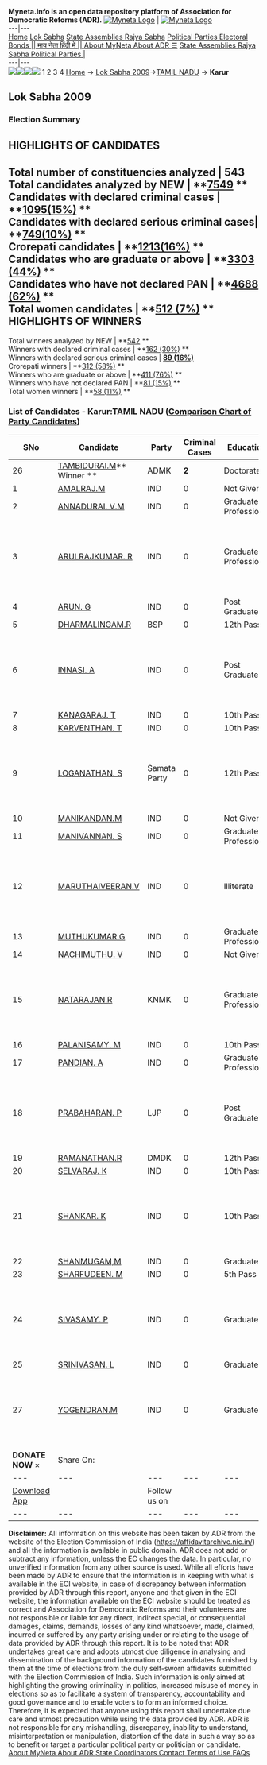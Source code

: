 **Myneta.info is an open data repository platform of Association for Democratic Reforms (ADR).**
[![Myneta Logo](https://www.myneta.info/lib/img/myneta-logo.png)](https://www.myneta.info/) | [![Myneta Logo](https://www.myneta.info/lib/img/adr-logo.png)](https://adrindia.org)  
---|---  
[Home](https://www.myneta.info/) [Lok Sabha](https://www.myneta.info/#ls "Lok Sabha") [ State Assemblies ](https://www.myneta.info/#sa "State Assemblies") [Rajya Sabha](https://www.myneta.info/#rs "Rajya Sabha") [Political Parties ](https://www.myneta.info/party "Political Parties") [ Electoral Bonds ](https://www.myneta.info/electoral_bonds "Electoral Bonds") [ || माय नेता हिंदी में || ](https://translate.google.co.in/translate?prev=hp&hl=en&js=y&u=www.myneta.info&sl=en&tl=hi&history_state0=) [ About MyNeta ](https://adrindia.org/content/about-myneta) [ About ADR ](https://adrindia.org/about-adr/who-we-are) [☰](javascript:void\(0\))
[ State Assemblies ](https://www.myneta.info/#sa "State Assemblies") [ Rajya Sabha ](https://www.myneta.info/#rs "Rajya Sabha") [ Political Parties ](https://www.myneta.info/party "Political Parties")
|   
---|---  
![](https://www.myneta.info/lib/img/banner/banner-1.png)![](https://www.myneta.info/lib/img/banner/banner-2.png)![](https://www.myneta.info/lib/img/banner/banner-3.png)![](https://www.myneta.info/lib/img/banner/banner-4.png)
1  2  3  4 
[Home](https://www.myneta.info/) → [Lok Sabha 2009](https://www.myneta.info/ls2009/)→[TAMIL NADU](https://www.myneta.info/ls2009/index.php?action=show_constituencies&state_id=22) → **Karur**
### 
## Lok Sabha 2009
###  Election Summary 
HIGHLIGHTS OF CANDIDATES  
---  
Total number of constituencies analyzed |  543   
Total candidates analyzed by NEW | **[7549](https://www.myneta.info/ls2009/index.php?action=summary&subAction=candidates_analyzed&sort=candidate#summary) **  
Candidates with declared criminal cases | **[1095(15%)](https://www.myneta.info/ls2009/index.php?action=summary&subAction=crime&sort=candidate#summary) **  
Candidates with declared serious criminal cases| **[749(10%)](https://www.myneta.info/ls2009/index.php?action=summary&subAction=serious_crime&sort=candidate#summary) **  
Crorepati candidates | **[1213(16%)](https://www.myneta.info/ls2009/index.php?action=summary&subAction=crorepati&sort=candidate#summary) **  
Candidates who are graduate or above | **[3303 (44%)](https://www.myneta.info/ls2009/index.php?action=summary&subAction=education&sort=candidate#summary) **  
Candidates who have not declared PAN | **[4688 (62%)](https://www.myneta.info/ls2009/index.php?action=summary&subAction=without_pan&sort=candidate#summary) **  
Total women candidates | **[512 (7%)](https://www.myneta.info/ls2009/index.php?action=summary&subAction=women_candidate&sort=candidate#summary) **  
HIGHLIGHTS OF WINNERS  
---  
Total winners analyzed by NEW | **[542](https://www.myneta.info/ls2009/index.php?action=summary&subAction=winner_analyzed&sort=candidate#summary) **  
Winners with declared criminal cases | **[162 (30%)](https://www.myneta.info/ls2009/index.php?action=summary&subAction=winner_crime&sort=candidate#summary) **  
Winners with declared serious criminal cases | **[89 (16%)](https://www.myneta.info/ls2009/index.php?action=summary&subAction=winner_serious_crime&sort=candidate#summary)**  
Crorepati winners | **[312 (58%)](https://www.myneta.info/ls2009/index.php?action=summary&subAction=winner_crorepati&sort=candidate#summary) **  
Winners who are graduate or above | **[411 (76%)](https://www.myneta.info/ls2009/index.php?action=summary&subAction=winner_education&sort=candidate#summary) **  
Winners who have not declared PAN | **[81 (15%)](https://www.myneta.info/ls2009/index.php?action=summary&subAction=winner_without_pan&sort=candidate#summary) **  
Total women winners | **[58 (11%)](https://www.myneta.info/ls2009/index.php?action=summary&subAction=winner_women&sort=candidate#summary) **  
### List of Candidates - Karur:TAMIL NADU ([Comparison Chart of Party Candidates](https://www.myneta.info/ls2009/comparisonchart.php?constituency_id=495))
SNo | Candidate| Party| Criminal Cases| Education| Age| Total Assets| Liabilities  
---|---|---|---|---|---|---|---  
26  | [TAMBIDURAI.M](https://www.myneta.info/ls2009/candidate.php?candidate_id=8507)** Winner ** | ADMK | **2** | Doctorate| 62 | Rs 9,37,50,227 ~ 9 Crore+ | Rs 0 ~   
1  | [AMALRAJ.M](https://www.myneta.info/ls2009/candidate.php?candidate_id=8515) | IND | 0 | Not Given| 33 | Rs 1,20,400 ~ 1 Lacs+ | Rs 0 ~   
2  | [ANNADURAI. V.M](https://www.myneta.info/ls2009/candidate.php?candidate_id=8514) | IND | 0 | Graduate Professional| 32 | Rs 20,000 ~ 20 Thou+ | Rs 0 ~   
3  | [ARULRAJKUMAR. R](https://www.myneta.info/ls2009/candidate.php?candidate_id=8517) | IND | 0 | Graduate Professional| 33 | ![](https://myneta.info/image_v2.php?myneta_folder=ls2009&candidate_id=8517&col=ta) | ![](https://myneta.info/image_v2.php?myneta_folder=ls2009&candidate_id=8517&col=lia)  
4  | [ARUN. G](https://www.myneta.info/ls2009/candidate.php?candidate_id=8516) | IND | 0 | Post Graduate| 28 | Nil | Rs 0 ~   
5  | [DHARMALINGAM.R](https://www.myneta.info/ls2009/candidate.php?candidate_id=8508) | BSP | 0 | 12th Pass| 33 | Rs 6,95,000 ~ 6 Lacs+ | Rs 0 ~   
6  | [INNASI. A](https://www.myneta.info/ls2009/candidate.php?candidate_id=8518) | IND | 0 | Post Graduate| 45 | ![](https://myneta.info/image_v2.php?myneta_folder=ls2009&candidate_id=8518&col=ta) | ![](https://myneta.info/image_v2.php?myneta_folder=ls2009&candidate_id=8518&col=lia)  
7  | [KANAGARAJ. T](https://www.myneta.info/ls2009/candidate.php?candidate_id=8519) | IND | 0 | 10th Pass| 36 | Rs 5,25,630 ~ 5 Lacs+ | Rs 0 ~   
8  | [KARVENTHAN. T](https://www.myneta.info/ls2009/candidate.php?candidate_id=8520) | IND | 0 | 10th Pass| 30 | Rs 2,15,000 ~ 2 Lacs+ | Rs 0 ~   
9  | [LOGANATHAN. S](https://www.myneta.info/ls2009/candidate.php?candidate_id=8513) | Samata Party | 0 | 12th Pass| 32 | ![](https://myneta.info/image_v2.php?myneta_folder=ls2009&candidate_id=8513&col=ta) | ![](https://myneta.info/image_v2.php?myneta_folder=ls2009&candidate_id=8513&col=lia)  
10  | [MANIKANDAN.M](https://www.myneta.info/ls2009/candidate.php?candidate_id=8535) | IND | 0 | Not Given| 33 | Rs 1,13,000 ~ 1 Lacs+ | Rs 0 ~   
11  | [MANIVANNAN. S](https://www.myneta.info/ls2009/candidate.php?candidate_id=8536) | IND | 0 | Graduate Professional| 36 | Rs 12,47,000 ~ 12 Lacs+ | Rs 0 ~   
12  | [MARUTHAIVEERAN.V](https://www.myneta.info/ls2009/candidate.php?candidate_id=8537) | IND | 0 | Illiterate| 43 | ![](https://myneta.info/image_v2.php?myneta_folder=ls2009&candidate_id=8537&col=ta) | ![](https://myneta.info/image_v2.php?myneta_folder=ls2009&candidate_id=8537&col=lia)  
13  | [MUTHUKUMAR.G](https://www.myneta.info/ls2009/candidate.php?candidate_id=8538) | IND | 0 | Graduate Professional| 36 | Rs 1,73,000 ~ 1 Lacs+ | Rs 20,000 ~ 20 Thou+  
14  | [NACHIMUTHU. V](https://www.myneta.info/ls2009/candidate.php?candidate_id=8531) | IND | 0 | Not Given| 37 | Rs 60,000 ~ 60 Thou+ | Rs 0 ~   
15  | [NATARAJAN.R](https://www.myneta.info/ls2009/candidate.php?candidate_id=8510) | KNMK | 0 | Graduate Professional| 50 | ![](https://myneta.info/image_v2.php?myneta_folder=ls2009&candidate_id=8510&col=ta) | ![](https://myneta.info/image_v2.php?myneta_folder=ls2009&candidate_id=8510&col=lia)  
16  | [PALANISAMY. M](https://www.myneta.info/ls2009/candidate.php?candidate_id=8532) | IND | 0 | 10th Pass| 34 | Rs 1,75,006 ~ 1 Lacs+ | Rs 0 ~   
17  | [PANDIAN. A](https://www.myneta.info/ls2009/candidate.php?candidate_id=8533) | IND | 0 | Graduate Professional| 36 | Rs 7,00,000 ~ 7 Lacs+ | Rs 0 ~   
18  | [PRABAHARAN. P](https://www.myneta.info/ls2009/candidate.php?candidate_id=8511) | LJP | 0 | Post Graduate| 37 | ![](https://myneta.info/image_v2.php?myneta_folder=ls2009&candidate_id=8511&col=ta) | ![](https://myneta.info/image_v2.php?myneta_folder=ls2009&candidate_id=8511&col=lia)  
19  | [RAMANATHAN.R](https://www.myneta.info/ls2009/candidate.php?candidate_id=8512) | DMDK | 0 | 12th Pass| 53 | Rs 4,96,31,374 ~ 4 Crore+ | Rs 1,71,40,635 ~ 1 Crore+  
20  | [SELVARAJ. K](https://www.myneta.info/ls2009/candidate.php?candidate_id=8529) | IND | 0 | 10th Pass| 42 | Rs 2,25,500 ~ 2 Lacs+ | Rs 0 ~   
21  | [SHANKAR. K](https://www.myneta.info/ls2009/candidate.php?candidate_id=8522) | IND | 0 | 10th Pass| 37 | ![](https://myneta.info/image_v2.php?myneta_folder=ls2009&candidate_id=8522&col=ta) | ![](https://myneta.info/image_v2.php?myneta_folder=ls2009&candidate_id=8522&col=lia)  
22  | [SHANMUGAM,M](https://www.myneta.info/ls2009/candidate.php?candidate_id=8523) | IND | 0 | Graduate| 46 | Rs 47,15,000 ~ 47 Lacs+ | Rs 0 ~   
23  | [SHARFUDEEN. M](https://www.myneta.info/ls2009/candidate.php?candidate_id=8524) | IND | 0 | 5th Pass| 46 | Rs 30,000 ~ 30 Thou+ | Rs 0 ~   
24  | [SIVASAMY. P](https://www.myneta.info/ls2009/candidate.php?candidate_id=8525) | IND | 0 | Graduate| 26 | ![](https://myneta.info/image_v2.php?myneta_folder=ls2009&candidate_id=8525&col=ta) | ![](https://myneta.info/image_v2.php?myneta_folder=ls2009&candidate_id=8525&col=lia)  
25  | [SRINIVASAN. L](https://www.myneta.info/ls2009/candidate.php?candidate_id=8526) | IND | 0 | Graduate| 41 | Rs 6,85,878 ~ 6 Lacs+ | Rs 0 ~   
27  | [YOGENDRAN.M](https://www.myneta.info/ls2009/candidate.php?candidate_id=8539) | IND | 0 | Graduate| 28 | ![](https://myneta.info/image_v2.php?myneta_folder=ls2009&candidate_id=8539&col=ta) | ![](https://myneta.info/image_v2.php?myneta_folder=ls2009&candidate_id=8539&col=lia)  
|  **DONATE NOW** × |  Share On:  | [](https://api.whatsapp.com/send?text=https%3A%2F%2Fmyneta.info%2Fpunjab2022%2Findex.php%3Faction%3Dshow_constituencies%26state_id%3D19) | [](https://www.facebook.com/sharer/sharer.php?u=https%3A%2F%2Fmyneta.info%2Fpunjab2022%2Findex.php%3Faction%3Dshow_constituencies%26state_id%3D19) | [](https://twitter.com/share?url=https%3A%2F%2Fmyneta.info%2Fpunjab2022%2Findex.php%3Faction%3Dshow_constituencies%26state_id%3D19)  
---|---|---|---|---  
| [ Download App ](https://play.google.com/store/apps/details?id=com.webrosoft.myneta1&pcampaignid=pcampaignidMKT-Other-global-all-co-prtnr-py-PartBadge-Mar2515-1) | [](https://play.google.com/store/apps/details?id=com.webrosoft.myneta1&pcampaignid=pcampaignidMKT-Other-global-all-co-prtnr-py-PartBadge-Mar2515-1) |  Follow us on  | [](https://www.facebook.com/adrindia.org/) | [](https://twitter.com/adrspeaks) | [](https://groups.google.com/g/national-election-watch?hl=en&pli=1) | [](https://www.instagram.com/adrspeaks/) | [](https://www.youtube.com/user/adrspeaks) | [](https://sharechat.com/profile/adrspeaks)  
---|---|---|---|---|---|---|---|---  
**Disclaimer:** All information on this website has been taken by ADR from the website of the Election Commission of India (https://affidavitarchive.nic.in/) and all the information is available in public domain. ADR does not add or subtract any information, unless the EC changes the data. In particular, no unverified information from any other source is used. While all efforts have been made by ADR to ensure that the information is in keeping with what is available in the ECI website, in case of discrepancy between information provided by ADR through this report, anyone and that given in the ECI website, the information available on the ECI website should be treated as correct and Association for Democratic Reforms and their volunteers are not responsible or liable for any direct, indirect special, or consequential damages, claims, demands, losses of any kind whatsoever, made, claimed, incurred or suffered by any party arising under or relating to the usage of data provided by ADR through this report. It is to be noted that ADR undertakes great care and adopts utmost due diligence in analysing and dissemination of the background information of the candidates furnished by them at the time of elections from the duly self-sworn affidavits submitted with the Election Commission of India. Such information is only aimed at highlighting the growing criminality in politics, increased misuse of money in elections so as to facilitate a system of transparency, accountability and good governance and to enable voters to form an informed choice. Therefore, it is expected that anyone using this report shall undertake due care and utmost precaution while using the data provided by ADR. ADR is not responsible for any mishandling, discrepancy, inability to understand, misinterpretation or manipulation, distortion of the data in such a way so as to benefit or target a particular political party or politician or candidate. 
[ About MyNeta ](https://adrindia.org/content/about-myneta) [ About ADR ](https://adrindia.org/about-adr/who-we-are) [ State Coordinators ](https://adrindia.org/about-adr/state-coordinators) [ Contact ](https://adrindia.org/contact-us) [ Terms of Use ](https://adrindia.org/content/adr-terms-use) [ FAQs ](https://adrindia.org/content/faqs)

